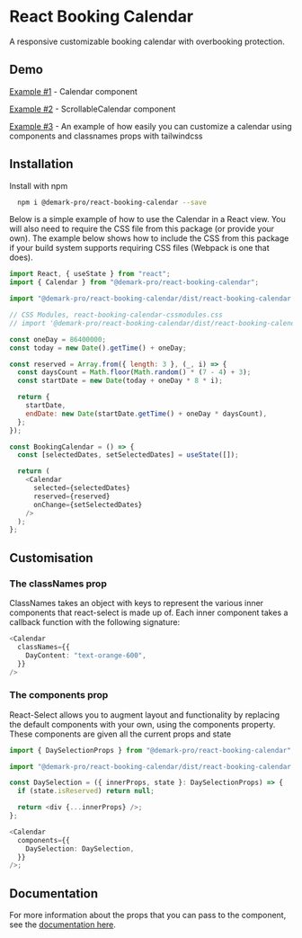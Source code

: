 # React Booking Calendar

A responsive customizable booking calendar with overbooking protection.

## Demo

[Example #1](https://codesandbox.io/p/sandbox/example-1-calendar-component-kg3984) - Сalendar component

[Example #2](https://codesandbox.io/p/sandbox/example-2-scrollablecalendar-component-ydwds4) - ScrollableСalendar component

[Example #3](https://codesandbox.io/p/sandbox/example-3-eventscalendar-vwkz9r) - An example of how easily you can customize a calendar using components and classnames props with tailwindcss

## Installation

Install with npm

```bash
  npm i @demark-pro/react-booking-calendar --save
```

Below is a simple example of how to use the Calendar in a React view. You will also need to require the CSS file from this package (or provide your own). The example below shows how to include the CSS from this package if your build system supports requiring CSS files (Webpack is one that does).

```js
import React, { useState } from "react";
import { Calendar } from "@demark-pro/react-booking-calendar";

import "@demark-pro/react-booking-calendar/dist/react-booking-calendar.css";

// CSS Modules, react-booking-calendar-cssmodules.css
// import '@demark-pro/react-booking-calendar/dist/react-booking-calendar-cssmodules.css';

const oneDay = 86400000;
const today = new Date().getTime() + oneDay;

const reserved = Array.from({ length: 3 }, (_, i) => {
  const daysCount = Math.floor(Math.random() * (7 - 4) + 3);
  const startDate = new Date(today + oneDay * 8 * i);

  return {
    startDate,
    endDate: new Date(startDate.getTime() + oneDay * daysCount),
  };
});

const BookingCalendar = () => {
  const [selectedDates, setSelectedDates] = useState([]);

  return (
    <Calendar
      selected={selectedDates}
      reserved={reserved}
      onChange={setSelectedDates}
    />
  );
};
```

## Customisation

### The classNames prop

ClassNames takes an object with keys to represent the various inner components that react-select is made up of. Each inner component takes a callback function with the following signature:

```ts
<Calendar
  classNames={{
    DayContent: "text-orange-600",
  }}
/>
```

### The components prop

React-Select allows you to augment layout and functionality by replacing the default components with your own, using the components property. These components are given all the current props and state

```ts
import { DaySelectionProps } from "@demark-pro/react-booking-calendar";

import "@demark-pro/react-booking-calendar/dist/react-booking-calendar.css";

const DaySelection = ({ innerProps, state }: DaySelectionProps) => {
  if (state.isReserved) return null;

  return <div {...innerProps} />;
};

<Calendar
  components={{
    DaySelection: DaySelection,
  }}
/>;
```

## Documentation

For more information about the props that you can pass to the component, see the [documentation here](https://linktodocumentation).
